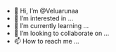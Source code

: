 - 👋 Hi, I’m @Veluarunaa
- 👀 I’m interested in ...
- 🌱 I’m currently learning ...
- 💞️ I’m looking to collaborate on ...
- 📫 How to reach me ...

<!---
Veluarunaa/Veluarunaa is a ✨ special ✨ repository because its `README.md` (this file) appears on your GitHub profile.
You can click the Preview link to take a look at your changes.
--->
